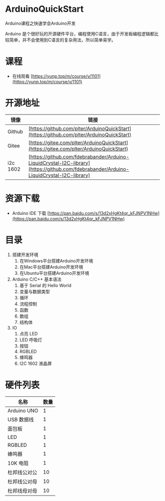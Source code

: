 # ArduinoQuickStart
Arduino课程之快速学会Arduino开发  

Arduino 是个很好玩的开源硬件平台，编程使用C语言，由于开发板编程逻辑都比较简单，并不会使用到C语言的复杂用法，所以简单易学。

# 课程 

* 在线观看 [https://yunp.top/m/course/v/1101](https://yunp.top/m/course/v/1101) 

# 开源地址 

| 镜像 | 链接 |
| --- | --- |
| Github | [https://github.com/plter/ArduinoQuickStart](https://github.com/plter/ArduinoQuickStart) |
| Gitee | [https://gitee.com/plter/ArduinoQuickStart](https://gitee.com/plter/ArduinoQuickStart) |
| i2c 1602 | [https://github.com/fdebrabander/Arduino-LiquidCrystal-I2C-library](https://github.com/fdebrabander/Arduino-LiquidCrystal-I2C-library) |

# 资源下载 

* Arduino IDE 下载 [https://pan.baidu.com/s/13d2xHgKt4qr_kFJNPV1NHw](https://pan.baidu.com/s/13d2xHgKt4qr_kFJNPV1NHw)

# 目录 

1. 搭建开发环境 
    1. 在Windows平台搭建Arduino开发环境  
    1. 在Mac平台搭建Arduino开发环境 
    1. 在Ubuntu平台搭建Arduino开发环境 
1. Arduino C/C++ 基本语法 
    1. 基于 Serial 的 Hello World 
    1. 变量与数据类型 
    1. 循环 
    1. 流程控制 
    1. 函数 
    1. 数组 
    1. 结构体 
1. IO 
    1. 点亮 LED 
    1. LED 呼吸灯 
    1. 按钮 
    1. RGBLED 
    1. 蜂鸣器 
    1. I2C 1602 液晶屏 
    
# 硬件列表 

| 名称 | 数量 |
| --- | --- |
| Arduino UNO | 1 | 
| USB 数据线 | 1 |
| 面包板 | 1 |
| LED | 1 |
| RGBLED | 1 |
| 蜂鸣器 | 1 |
| 10K 电阻 | 1 |
| 杜邦线公对公 | 10 |
| 杜邦线公对母 | 10 |
| 杜邦线母对母 | 10 |